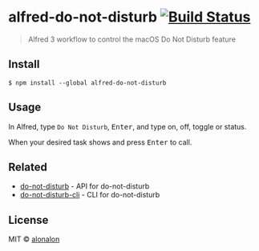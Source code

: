 # alfred-do-not-disturb [![Build Status](https://travis-ci.org/alonalon/alfred-do-not-disturb.svg?branch=master)](https://travis-ci.org/alonalon/alfred-do-not-disturb)

> Alfred 3 workflow to control the macOS Do Not Disturb feature


## Install

```
$ npm install --global alfred-do-not-disturb
```


## Usage

In Alfred, type `Do Not Disturb`, <kbd>Enter</kbd>, and type on, off, toggle or status.

When your desired task shows and press <kbd>Enter</kbd> to call.

## Related
- [do-not-disturb](https://github.com/sindresorhus/do-not-disturb) - API for do-not-disturb
- [do-not-disturb-cli](https://github.com/sindresorhus/do-not-disturb-cli) - CLI for do-not-disturb

## License

MIT © [alonalon](http://aronhafner.com)
